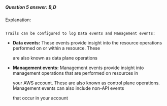 ##### Question 5 answer: B,D

Explanation:

```

Trails can be configured to log Data events and Management events:

```

- **Data events:** These events provide insight into the resource operations
  performed on or within a resource. These

  are also known as data plane operations

- **Management events:** Management events provide insight into management
  operations that are performed on resources in

  your AWS account. These are also known as control plane operations. Management
  events can also include non-API events

  that occur in your account

